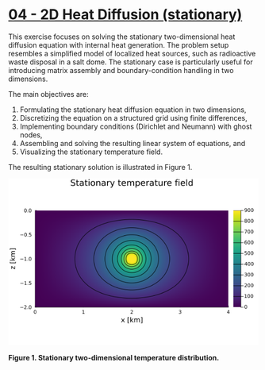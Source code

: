 # [04 - 2D Heat Diffusion (stationary)](https://github.com/GeoSci-FFM/GeoModBox.jl/blob/main/exercises/04_2D_Diffusion_Stationary_en.ipynb)

This exercise focuses on solving the stationary two-dimensional heat diffusion equation with internal heat generation. The problem setup resembles a simplified model of localized heat sources, such as radioactive waste disposal in a salt dome. The stationary case is particularly useful for introducing matrix assembly and boundary-condition handling in two dimensions.  

The main objectives are:  

1. Formulating the stationary heat diffusion equation in two dimensions,  
2. Discretizing the equation on a structured grid using finite differences,  
3. Implementing boundary conditions (Dirichlet and Neumann) with ghost nodes,  
4. Assembling and solving the resulting linear system of equations, and  
5. Visualizing the stationary temperature field.  

The resulting stationary solution is illustrated in Figure 1.  

![Exercise04](../../assets/04_Steady_State_Solution.png)  

**Figure 1. Stationary two-dimensional temperature distribution.**
